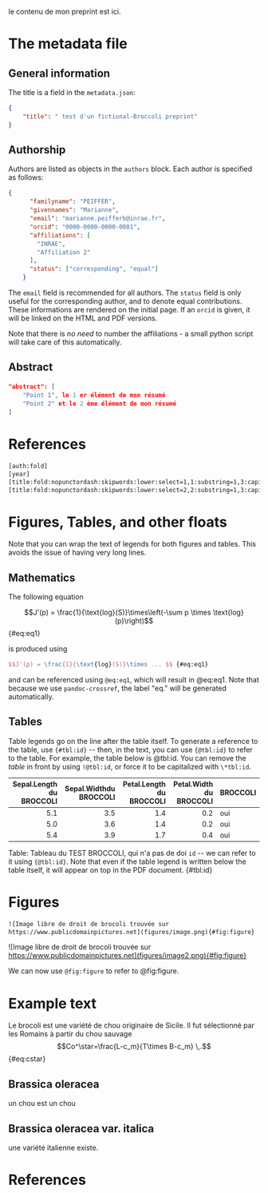 le contenu de mon preprint est ici.

 

# The metadata file

## General information

The title is a field in the `metadata.json`:

~~~json
{
    "title": " test d'un fictional-Broccoli preprint"
}
~~~

## Authorship

Authors are listed as objects in the `authors` block. Each author is specified
as follows:

~~~json
{
      "familyname": "PEIFFER",
      "givennames": "Marianne",
      "email": "marianne.peifferb@inrae.fr",
      "orcid": "0000-0000-0000-0001",
      "affiliations": [
        "INRAE",
        "Affiliation 2"
      ],
      "status": ["corresponding", "equal"]
    }
~~~ 

The `email` field is recommended for all authors. The `status` field is only
useful for the corresponding author, and to denote equal contributions. These
informations are rendered on the initial page. If an `orcid` is given, it will
be linked on the HTML and PDF versions.

Note that there is *no need* to number the affiliations - a small python script
will take care of this automatically.

## Abstract




~~~json
"abstract": [
    "Point 1", le 1 er élément de mon résumé
    "Point 2" et le 2 ème élément de mon résumé
]
~~~




# References


~~~
[auth:fold]
[year]
[title:fold:nopunctordash:skipwords:lower:select=1,1:substring=1,3:capitalize]
[title:fold:nopunctordash:skipwords:lower:select=2,2:substring=1,3:capitalize]
~~~



# Figures, Tables, and other floats

Note that you can wrap the text of legends for both figures and tables. This
avoids the issue of having very long lines.

## Mathematics

The following equation

$$J'(p) = \frac{1}{\text{log}(S)}\times\left(-\sum p \times \text{log}(p)\right)$$ {#eq:eq1}

is produced using

~~~latex
$$J'(p) = \frac{1}{\text{log}(S)}\times ... $$ {#eq:eq1}
~~~

and can be referenced using `@eq:eq1`, which will result in @eq:eq1. Note that
because we use `pandoc-crossref`, the label "eq." will be generated
automatically.

## Tables

Table legends go on the line after the table itself. To generate a reference to
the table, use `{#tbl:id}` -- then, in the text, you can use `{@tbl:id}` to
refer to the table. For example, the table below is @tbl:id. You can remove the
*table* in front by using `!@tbl:id`, or force it to be capitalized with
`\*tbl:id`.

| Sepal.Length du BROCCOLI | Sepal.Widthdu BROCCOLI  | Petal.Length du BROCCOLI | Petal.Width du BROCCOLI | BROCCOLI |
|-------------------------:|------------------------:|-------------------------:|------------------------:|:--------|
|          5.1 |         3.5 |          1.4 |         0.2 | oui  |
|          5.0 |         3.6 |          1.4 |         0.2 | oui  |
|          5.4 |         3.9 |          1.7 |         0.4 | oui  |

Table: Tableau du TEST BROCCOLI, qui n'a pas de doi `id` -- we can refer to it using
`{@tbl:id}`. Note that even if the table legend is written below the table
itself, it will appear on top in the PDF document. {#tbl:id}

# Figures



~~~
![Image libre de droit de brocoli trouvée sur https://www.publicdomainpictures.net](figures/image.png){#fig:figure}
~~~

![Image libre de droit de brocoli trouvée sur https://www.publicdomainpictures.net](figures/image2.png){#fig:figure}

We can now use `@fig:figure` to refer to @fig:figure.

# Example text

Le brocoli est une variété de chou originaire de Sicile. Il fut sélectionné par les Romains à partir du chou sauvage
$$Co^\star=\frac{L-c_m}{T\times B-c_m} \,.$${#eq:cstar}

##  Brassica oleracea

un chou est un chou

##  Brassica oleracea var. italica

une variété italienne existe.



# References
